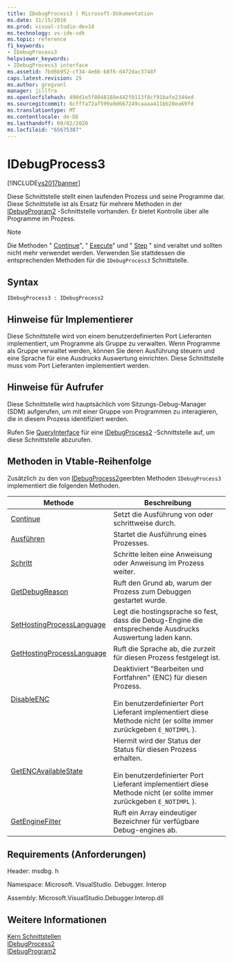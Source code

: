 ```yaml
---
title: IDebugProcess3 | Microsoft-Dokumentation
ms.date: 11/15/2016
ms.prod: visual-studio-dev14
ms.technology: vs-ide-sdk
ms.topic: reference
f1_keywords:
- IDebugProcess3
helpviewer_keywords:
- IDebugProcess3 interface
ms.assetid: 7bd6b952-cf34-4e66-b8f6-d472dac3748f
caps.latest.revision: 25
ms.author: gregvanl
manager: jillfra
ms.openlocfilehash: 490d1e5f8048188e442f0113f8cf91bafe2344ed
ms.sourcegitcommit: 6cfffa72af599a9d667249caaaa411bb28ea69fd
ms.translationtype: MT
ms.contentlocale: de-DE
ms.lasthandoff: 09/02/2020
ms.locfileid: "65675387"
---
```

# <a name="idebugprocess3"></a>IDebugProcess3
[!INCLUDE[vs2017banner](../../../includes/vs2017banner.md)]

Diese Schnittstelle stellt einen laufenden Prozess und seine Programme dar. Diese Schnittstelle ist als Ersatz für mehrere Methoden in der [IDebugProgram2](../../../extensibility/debugger/reference/idebugprogram2.md) -Schnittstelle vorhanden. Er bietet Kontrolle über alle Programme im Prozess.  
  
> [!NOTE]
> Die Methoden " [Continue](../../../extensibility/debugger/reference/idebugprogram2-continue.md)", " [Execute](../../../extensibility/debugger/reference/idebugprogram2-execute.md)" und " [Step](../../../extensibility/debugger/reference/idebugprogram2-step.md) " sind veraltet und sollten nicht mehr verwendet werden. Verwenden Sie stattdessen die entsprechenden Methoden für die `IDebugProcess3` Schnittstelle.  
  
## <a name="syntax"></a>Syntax  
  
```  
IDebugProcess3 : IDebugProcess2  
```  
  
## <a name="notes-for-implementers"></a>Hinweise für Implementierer  
 Diese Schnittstelle wird von einem benutzerdefinierten Port Lieferanten implementiert, um Programme als Gruppe zu verwalten. Wenn Programme als Gruppe verwaltet werden, können Sie deren Ausführung steuern und eine Sprache für eine Ausdrucks Auswertung einrichten. Diese Schnittstelle muss vom Port Lieferanten implementiert werden.  
  
## <a name="notes-for-callers"></a>Hinweise für Aufrufer  
 Diese Schnittstelle wird hauptsächlich vom Sitzungs-Debug-Manager (SDM) aufgerufen, um mit einer Gruppe von Programmen zu interagieren, die in diesem Prozess identifiziert werden.  
  
 Rufen Sie [QueryInterface](https://msdn.microsoft.com/library/62fce95e-aafa-4187-b50b-e6611b74c3b3) für eine [IDebugProcess2](../../../extensibility/debugger/reference/idebugprocess2.md) -Schnittstelle auf, um diese Schnittstelle abzurufen.  
  
## <a name="methods-in-vtable-order"></a>Methoden in Vtable-Reihenfolge  
 Zusätzlich zu den von [IDebugProcess2](../../../extensibility/debugger/reference/idebugprocess2.md)geerbten Methoden `IDebugProcess3` implementiert die folgenden Methoden.  
  
|Methode|Beschreibung|  
|------------|-----------------|  
|[Continue](../../../extensibility/debugger/reference/idebugprocess3-continue.md)|Setzt die Ausführung von oder schrittweise durch.|  
|[Ausführen](../../../extensibility/debugger/reference/idebugprocess3-execute.md)|Startet die Ausführung eines Prozesses.|  
|[Schritt](../../../extensibility/debugger/reference/idebugprocess3-step.md)|Schritte leiten eine Anweisung oder Anweisung im Prozess weiter.|  
|[GetDebugReason](../../../extensibility/debugger/reference/idebugprocess3-getdebugreason.md)|Ruft den Grund ab, warum der Prozess zum Debuggen gestartet wurde.|  
|[SetHostingProcessLanguage](../../../extensibility/debugger/reference/idebugprocess3-sethostingprocesslanguage.md)|Legt die hostingsprache so fest, dass die Debug-Engine die entsprechende Ausdrucks Auswertung laden kann.|  
|[GetHostingProcessLanguage](../../../extensibility/debugger/reference/idebugprocess3-gethostingprocesslanguage.md)|Ruft die Sprache ab, die zurzeit für diesen Prozess festgelegt ist.|  
|[DisableENC](../../../extensibility/debugger/reference/idebugprocess3-disableenc.md)|Deaktiviert "Bearbeiten und Fortfahren" (ENC) für diesen Prozess.<br /><br /> Ein benutzerdefinierter Port Lieferant implementiert diese Methode nicht (er sollte immer zurückgeben `E_NOTIMPL` ).|  
|[GetENCAvailableState](../../../extensibility/debugger/reference/idebugprocess3-getencavailablestate.md)|Hiermit wird der Status der Status für diesen Prozess erhalten.<br /><br /> Ein benutzerdefinierter Port Lieferant implementiert diese Methode nicht (er sollte immer zurückgeben `E_NOTIMPL` ).|  
|[GetEngineFilter](../../../extensibility/debugger/reference/idebugprocess3-getenginefilter.md)|Ruft ein Array eindeutiger Bezeichner für verfügbare Debug-engines ab.|  
  
## <a name="requirements"></a>Requirements (Anforderungen)  
 Header: msdbg. h  
  
 Namespace: Microsoft. VisualStudio. Debugger. Interop  
  
 Assembly: Microsoft.VisualStudio.Debugger.Interop.dll  
  
## <a name="see-also"></a>Weitere Informationen  
 [Kern Schnittstellen](../../../extensibility/debugger/reference/core-interfaces.md)   
 [IDebugProcess2](../../../extensibility/debugger/reference/idebugprocess2.md)   
 [IDebugProgram2](../../../extensibility/debugger/reference/idebugprogram2.md)
